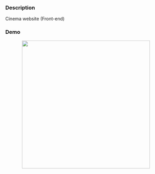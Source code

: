 ### Description
Cinema website (Front-end)

### Demo 

<p align="center">
<img width="400px" height="400px" src ="./images/demo.gif" /></p>